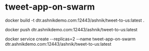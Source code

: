 # tweet-app-on-swarm

docker build -t dtr.ashnikdemo.com:12443/ashnik/tweet-to-us:latest .

docker push dtr.ashnikdemo.com:12443/ashnik/tweet-to-us:latest


docker service create --replicas=2 --name tweet-app-on-swarm dtr.ashnikdemo.com:12443/ashnik/tweet-to-us:latest 
